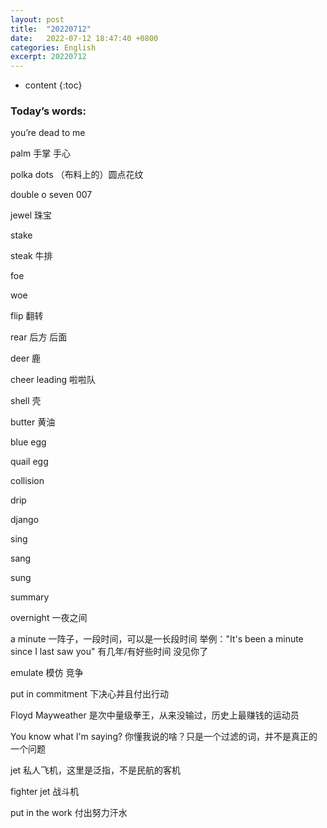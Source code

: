 ```yaml
---
layout: post
title:  "20220712"
date:   2022-07-12 18:47:40 +0800
categories: English
excerpt: 20220712
---
```


* content
{:toc}

### Today’s words:

you’re dead to me

palm 手掌 手心

polka dots （布料上的）圆点花纹

double o seven 007

jewel 珠宝

stake 

steak 牛排

foe

woe

flip 翻转

rear 后方 后面

deer 鹿

cheer leading 啦啦队

shell 壳

butter 黄油

blue egg

quail egg

collision

drip

django

sing

sang

sung

summary

overnight 一夜之间

a minute 一阵子，一段时间，可以是一长段时间 举例："It's been a minute since I last saw you" 有几年/有好些时间 没见你了

emulate 模仿 竞争

put in commitment 下决心并且付出行动

Floyd Mayweather 是次中量级拳王，从来没输过，历史上最赚钱的运动员

You know what I'm saying? 你懂我说的啥？只是一个过滤的词，并不是真正的一个问题

jet 私人飞机，这里是泛指，不是民航的客机

fighter jet 战斗机

put in the work 付出努力汗水